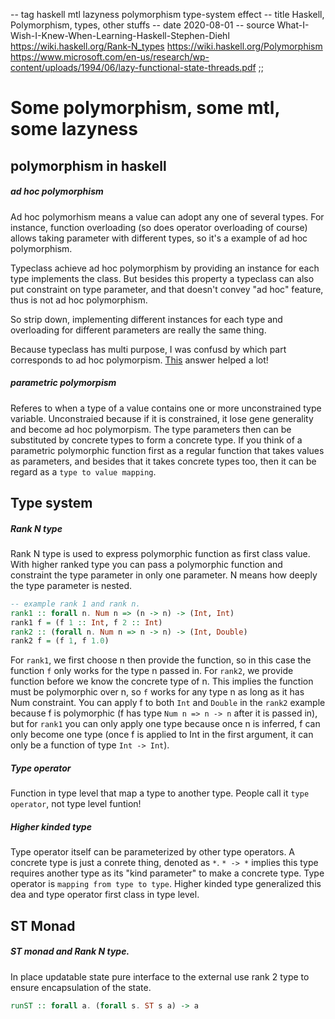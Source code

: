 -- tag haskell mtl lazyness polymorphism type-system effect
-- title Haskell, Polymorphism, types, other stuffs
-- date 2020-08-01
-- source What-I-Wish-I-Knew-When-Learning-Haskell-Stephen-Diehl
          https://wiki.haskell.org/Rank-N_types
          https://wiki.haskell.org/Polymorphism
          https://www.microsoft.com/en-us/research/wp-content/uploads/1994/06/lazy-functional-state-threads.pdf
;;
# Some polymorphism, some mtl, some lazyness

## polymorphism in haskell
##### ad hoc polymorphism
Ad hoc polymorhism means a value can adopt any one of several types. For instance, function overloading (so does operator overloading of course) allows taking parameter with different types, so it's a example of ad hoc polymorphism.

Typeclass achieve ad hoc polymorphism by providing an instance for each type implements the class. But besides this property a typeclass can also put constraint on type parameter, and that doesn't convey "ad hoc" feature, thus is not ad hoc polymorphism.

So strip down, implementing different instances for each type and overloading for different parameters are really the same thing.

Because typeclass has multi purpose, I was confusd by which part corresponds to ad hoc polymorpism.  [This](https://stackoverflow.com/questions/63221632/is-this-understanding-correct-trait-and-function-overloading-both-achieved-ad-h) answer helped a lot!

##### parametric polymorpism
Referes to when a type of a value contains one or more unconstrained type variable. Unconstraied because if it is constrained, it lose gene generality and become ad hoc polymorpism. The type parameters then can be substituted by concrete types to form a concrete type.
If you think of a parametric polymorphic function first as a regular function that takes values as parameters, and besides that it takes concrete types too, then it can be regard as a `type to value mapping`.

## Type system
##### Rank N type
Rank N type is used to express polymorphic function as first class value. With higher ranked type you can pass a polymorphic function and constraint the type parameter in only one parameter. N means how deeply the type parameter is nested.
```haskell
-- example rank 1 and rank n.
rank1 :: forall n. Num n => (n -> n) -> (Int, Int)
rank1 f = (f 1 :: Int, f 2 :: Int)
rank2 :: (forall n. Num n => n -> n) -> (Int, Double)
rank2 f = (f 1, f 1.0)
```
For `rank1`, we first choose n then provide the function, so in this case the function `f` only works for the type n passed in.
For `rank2`, we provide function before we know the concrete type of n. This implies the function must be polymorphic over n, so `f` works for any type n as long as it has Num constraint.
You can apply f to both `Int` and `Double` in the `rank2` example because f is polymorphic (f has type `Num n => n -> n` after it is passed in), but for `rank1` you can only apply one type because once n is inferred, f can only become one type (once f is applied to Int in the first argument, it can only be a function of type `Int -> Int`).

##### Type operator
Function in type level that map a type to another type. People call it `type operator`, not type level funtion!

##### Higher kinded type
Type operator itself can be parameterized by other type operators. A concrete type is just a conrete thing, denoted as `*`. `* -> *` implies this type requires another
type as its "kind parameter" to make a concrete type.
Type operator is `mapping from type to type`. Higher kinded type generalized this dea and type operator first class in type level.

## ST Monad
##### ST monad and Rank N type.
In place updatable state
pure interface to the external
use rank 2 type to ensure encapsulation of the state.
```haskell
runST :: forall a. (forall s. ST s a) -> a
```

